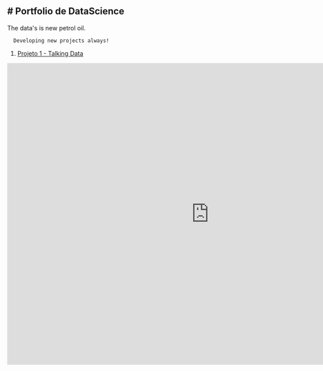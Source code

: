

<!DOCTYPE html>

<html>

<head>

<meta charset="utf-8" />
<meta name="generator" content="pandoc" />
<meta http-equiv="X-UA-Compatible"  />

  <!-- content="IE=EDGE" -->

<meta name="author" content="Jefferson Marques da Silva" />

<meta name="date" content="2020-02-07" />
<h2># Portfolio de DataScience</h2>

<body>
  <p>The data's is new petrol oil.

      Developing new projects always!
  </p>
<ol>
  <li><a href="https://jefferson019.github.io/DataScience/talkingdata.html">Projeto 1 - Talking Data</a></li>

</ol>
<iframe width="933" height="700" src="https://app.powerbi.com/view?r=eyJrIjoiMjEwNjU0OTItZDUxYi00MTM5LWI2YjgtMDg5MDA3Yjk5NDhkIiwidCI6ImUwZTcxZTFkLTRjMDYtNDUwZC05OGFmLWU2ZTNmZjQ3NDcyYyJ9" frameborder="0" allowFullScreen="true"></iframe>


</body>


</html>




